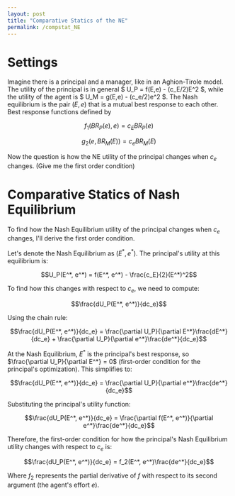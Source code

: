 ```yaml
---
layout: post
title: "Comparative Statics of the NE"
permalink: /compstat_NE
---
```


# Settings

Imagine there is a principal and a manager, like in an Aghion-Tirole model. The utility of the principal is in general $ U_P = f(E,e) - (c_E/2)E^2 $, while the utility of the agent is $ U_M = g(E,e) - (c_e/2)e^2 $. The Nash equilibrium is the pair $(E,e)$ that is a mutual best response to each other. Best response functions defined by

$$ f_1(BR_P(e), e) = c_E BR_P(e) $$

$$ g_2(e, BR_M(E)) = c_e BR_M(E) $$

Now the question is how the NE utility of the principal changes when $c_e$ changes. (Give me the first order condition)

# Comparative Statics of Nash Equilibrium

To find how the Nash Equilibrium utility of the principal changes when $c_e$ changes, I'll derive the first order condition.

Let's denote the Nash Equilibrium as $(E^*, e^*)$. The principal's utility at this equilibrium is:

$$U_P(E^*, e^*) = f(E^*, e^*) - \frac{c_E}{2}(E^*)^2$$

To find how this changes with respect to $c_e$, we need to compute:

$$\frac{dU_P(E^*, e^*)}{dc_e}$$

Using the chain rule:

$$\frac{dU_P(E^*, e^*)}{dc_e} = \frac{\partial U_P}{\partial E^*}\frac{dE^*}{dc_e} + \frac{\partial U_P}{\partial e^*}\frac{de^*}{dc_e}$$

At the Nash Equilibrium, $E^*$ is the principal's best response, so $\frac{\partial U_P}{\partial E^*} = 0$ (first-order condition for the principal's optimization). This simplifies to:

$$\frac{dU_P(E^*, e^*)}{dc_e} = \frac{\partial U_P}{\partial e^*}\frac{de^*}{dc_e}$$

Substituting the principal's utility function:

$$\frac{dU_P(E^*, e^*)}{dc_e} = \frac{\partial f(E^*, e^*)}{\partial e^*}\frac{de^*}{dc_e}$$

Therefore, the first-order condition for how the principal's Nash Equilibrium utility changes with respect to $c_e$ is:

$$\frac{dU_P(E^*, e^*)}{dc_e} = f_2(E^*, e^*)\frac{de^*}{dc_e}$$

Where $f_2$ represents the partial derivative of $f$ with respect to its second argument (the agent's effort $e$).